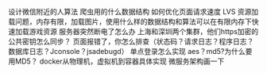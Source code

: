 设计微信附近的人算法
爬虫用的什么数据结构
如何优化页面请求速度
LVS
资源加载问题，内存有限，加载图片，使用什么样的数据结构和算法可以在有限内存下快速加载游戏资源
服务器突然断电了怎么办
上海和深圳两个集群，他们https加密的公共密钥怎么同步？
页面报错了，你怎么排查（状态码？请求日志？程序日志？数据库日志？Jconsole？jsadebugd）
单点登录怎么实现
aes？md5?为什么要用MD5？
docker从物理机，虚拟机到容器具体实现
微服务架构画一下
